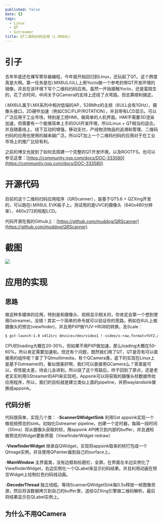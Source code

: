 ```yaml
---
published: false
date: {}
tags:
  - Linux
  - QT
  - Gstreamer
title: QT二维码扫码应用（i.MX6UL）
---
```

# 引子

去年年底还在裸写寄存器编程，今年就开始回归到Linux，还玩起了QT。这个跨度真是大啊。第一任务是在i.MX6UL/ULL上用Yocto做一个参考的带QT开发环境的镜像，并且在该环境下写个二维码扫码应用。虽然一开始接触Yocto，还是蛮陌生的，花了点时间，中间关于QCamera的支持上还绕了点弯路。但总算顺利搞定。

i.MX6UL属于i.MX系列中相对低端的AP，528Mhz的主频（6ULL会有1GHz），摄像头接口，2D硬件加速（例如CSC/FLIP/ROTATION），并且带有LCD显示。可以广泛应用于工业市场，特别是工控HMI，做简单的人机界面。HMI不需要3D渲染加速，但需要有一个能够简单上手的GUI开发环境，所以Linux + QT相当的适合。并且随着线上、线下互动的增强，移动支付，产线物流物品的追溯和管理，二维码扫码的应用也使用的越来越广泛。所以QT加上一个二维码扫码的应用对于在工业市场上的推广比较有利。

之前的博文也提到了如何去搭建一个完整的QT开发环境，以及ROOTFS。也可以参见这里：[https://community.nxp.com/docs/DOC-333580](https://community.nxp.com/docs/DOC-333580)
 
# 开源代码

目前的这个二维码扫码应用程序（QRScanner），是基于QT5.6 + QZXing开发的，可以跑在i.MX6UL EVK板子上。测试用的是UVC的摄像头（640x480分辨率），480x272的标配LCD。

代码开源在我的Github上：[https://github.com/muddog/QRScanner](https://github.com/muddog/QRScanner) 

# 截图
![](https://community.nxp.com/servlet/JiveServlet/downloadImage/102-333910-1-177984/screenshot-qrscanner.png)

# 应用的实现

## 思路
做这种多媒体的应用，特别是和摄像头、视频显示相关的，你肯定会第一个想到使用Gstreamer。没错！其实一个简单的命令就可以验证你的思路。例如在6UL上做摄像头的预览(viewfinder)，并且用PXP做YUV->RGB的转换，及Scale：
``` bash
$ gst-launch-1.0 v4l2src device=/dev/video1 ! video/x-raw,format=YUY2,width=640,height=320 ! imxvideoconvert_pxp ! video/x-raw,format=RGB16 ! waylandsink
```

CPU的loading大概在20-30%，但如果不用PXP做加速，那么loading大概在50-60%。所以肯定需要加速啦。但还有个问题，既然我们用了QT，QT是否有可以直接用的组件呢？查了下Qtmultimedia，有个QCamera类，底下的实现在Linux上是基于Gstreamer的，看似很美好啊，我们可以直接用QCamera么？答案是可以，但性能太差，待会儿会讲到。所以绕了这个弯路后，终于回到了原点，还是老老实实利用GStreamer的API来实现吧。Appsink可以将获取的摄像头桢数据传给应用程序，所以，我们的目标就是建立类似上面的pipeline，并把waylandsink替换成appsink。

## 代码分析

代码很简单，实现几个类：
-**ScannerQWidgetSink**
利用Gst appsink实现一个做视频预览的sink。初始化Gstreamer pipeline，创建一个定时器，每隔一段时间（50ms）将从摄像头获取的桢，用appsink API拷贝到内部的buffer，并且通知做预览的Widget更新界面（ViewfinderWidget redraw）

-**ViewfinderWidget**
继承自QWidget，实现将appsink取来的桢打包成一个QImage实例，并且使用QPainter画到自己的surface上。

-**MainWindow**
主界面类，没有边框和标题栏，全屏。在界面左半边实例化了ViewfinderWidget，右边实例化一个QLabel来显示扫码结果。并且利用动画在预览Widget上绘制红色扫码线动画。

-**DecoderThread**
独立线程。等待ScannerQWidgetSink每0.5s释放一帧图像资源，然后将该数据拷贝到自己的buffer里，送给QZXing引擎做二维码解析。最后将结果显示在QLabel实例上。
 
## 为什么不用QCamera


